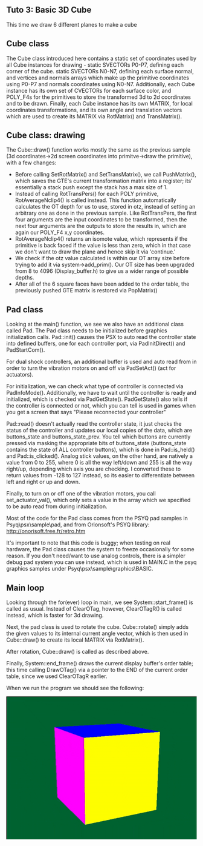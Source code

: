 ## Tuto 3: Basic 3D Cube

This time we draw 6 different planes to make a cube

## Cube class
The Cube class introduced here contains a static set of coordinates
used by all Cube instances for drawing - static SVECTORs P0-P7,
defining each corner of the cube. static SVECTORs N0-N7, defining
each surface normal, and vertices and normals arrays which make
up the primitive coordinates using P0-P7 and normals coordinates
using N0-N7. Additionally, each Cube instance has its own set of
CVECTORs for each  surface color, and POLY_F4s for the primitives
to store the transformed 3d to 2d coordinates and to be drawn.
Finally, each Cube instance has its own MATRIX, for local coordinates
transformations, and its own angle and translation vectors which are
used to create its MATRIX via RotMatrix() and TransMatrix().

## Cube class: drawing
The Cube::draw() function works mostly the same as the previous 
sample (3d coordinates->2d screen coordinates into primitve->draw
the primitive), with a few changes:

* Before calling SetRotMatrix() and SetTransMatrix(), we call PushMatrix(),
  which saves the GTE's current transformation matrix into a register; its'
  essentially a stack push except the stack has a max size of 1.
* Instead of calling RotTransPers() for each POLY primitive, RotAverageNclip4()
  is called instead. This function automatically calculates the OT depth
  for us to use, stored in otz,
  instead of setting an arbitrary one as done in the previous
  sample. Like RotTransPers, the first four arguments are the input
  coordinates to be transformed, then the next four arguments are the
  outputs to store the results in, which are again our POLY_F4 x,y
  coordinates.
* RotAverageNclip4() returns an isomote value, which represents if the
  primitive is back faced if the value is less than zero, which in 
  that case we don't want to draw the plane and hence skip it via 
  'continue.'
* We check if the otz value calculated is within our OT array size before
  trying to add it via system->add_prim(). Our OT size has been upgraded
  from 8 to 4096 (Display_buffer.h) to give us a wider range of possible
  depths.
* After all of the 6 square faces have been added to the order table,
  the previously pushed GTE matrix is restored via PopMatrix()

## Pad class
Looking at the main() function, we see we also have an additional
class called Pad. The Pad class needs to be initialized before
graphics initialization calls. Pad::init() causes the PSX to auto
read the controller state into defined buffers, one for each
controller port, via PadInitDirect() and PadStartCom().

For dual shock controllers, an additional buffer is used
and auto read from in order to turn the vibration motors on and off via
PadSetAct() (act for actuators).

For initialization, we can check what type of controller is connected 
via PadInfoMode(). Additionally, we have to wait until the controller
is ready and initialized, which is checked via PadGetState(). PadGetState()
also tells if the controller is connected or not, which you can tell is used
in games when you get a screen that says "Please reconnected your controller"

Pad::read() doesn't actually read the controller state, it just checks the
status of the controller and updates our local copies of the data, which
are buttons_state and buttons_state_prev. You tell which buttons are currently
pressed via masking the appropriate bits of buttons_state (buttons_state
contains the state of ALL controller buttons), which is done in 
Pad::is_held() and Pad::is_clicked(). Analog stick values, on the other hand,
are natively a value from 0 to 255, where 0 is all the way left/down and 255
is all the way right/up, depending which axis you are checking. I converted
these to return values from -128 to 127 instead, so its easier to differentiate
between left and right or up and down.

Finally, to turn on or off one of the vibration motors, you call set_actuator_val(),
which only sets a value in the array which we specified to be auto read from during
initialization.

Most of the code for the Pad class comes from the PSYQ pad samples in Psyq\psx\sample\pad,
and from Orionsoft's PSYQ library: http://onorisoft.free.fr/retro.htm

It's important to note that this code is buggy; when testing on real hardware, the Pad
class causes the system to freeze occasionally for some reason. 
If you don't need/want to use analog controls, there is a simpler debug pad system 
you can use instead, which is used in MAIN.C in the psyq graphics samples under 
Psyq\psx\sample\graphics\BASIC.

## Main loop
Looking through the for(ever) loop in main, we see System::start_frame() is called
as usual. Instead of ClearOTag, however, ClearOTagR() is called instead, which
is faster for 3d drawing.

Next, the pad class is used to rotate the cube. Cube::rotate() simply
adds the given values to its internal current angle vector, which is then
used in Cube::draw() to create its local MATRIX via RotMatrix().

After rotation, Cube::draw() is called as described above.

Finally, System::end_frame() draws the current display buffer's order
table; this time calling DrawOTag() via a pointer to the END of the
current order table, since we used ClearOTagR earlier.

When we run the program we should see the following:

![Missing Screenshot](./screenshot.gif "Tuto3 screenshot")

